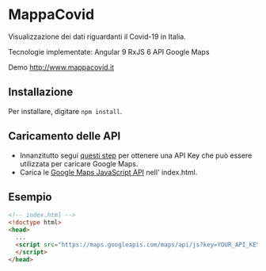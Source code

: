 # MappaCovid

Visualizzazione dei dati riguardanti il Covid-19 in Italia.

Tecnologie implementate:
Angular 9
RxJS 6
API Google Maps

Demo
http://www.mappacovid.it


## Installazione

Per installare, digitare `npm install`.

## Caricamento delle API

- Innanzitutto segui [questi step](https://developers.google.com/maps/gmp-get-started) per ottenere una API Key che può essere utilizzata per caricare Google Maps.
- Carica le [Google Maps JavaScript API](https://developers.google.com/maps/documentation/javascript/tutorial#Loading_the_Maps_API) nell' index.html.

## Esempio

```html
<!-- index.html -->
<!doctype html>
<head>
  ...
  <script src="https://maps.googleapis.com/maps/api/js?key=YOUR_API_KEY">
  </script>
</head>
```
